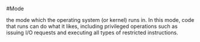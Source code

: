 #Mode 

the mode which the operating system (or kernel) runs in. In this mode, code that runs can do what it likes, including privileged operations such as issuing I/O requests and executing all types of restricted instructions. 



